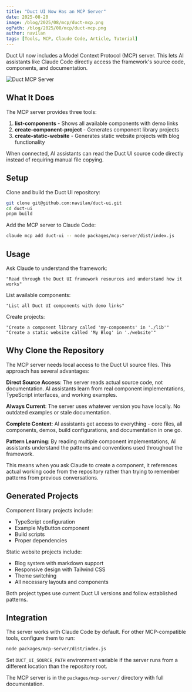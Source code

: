 ```yaml
---
title: "Duct UI Now Has an MCP Server"
date: 2025-08-20
image: /blog/2025/08/mcp/duct-mcp.png
ogPath: /blog/2025/08/mcp/duct-mcp.png
author: navilan
tags: [Tools, MCP, Claude Code, Article, Tutorial]
---
```


Duct UI now includes a Model Context Protocol (MCP) server. This lets AI assistants like Claude Code directly access the framework's source code, components, and documentation.

<!--more-->

![Duct MCP Server](/blog/2025/08/mcp/duct-mcp.png)

## What It Does

The MCP server provides three tools:

1. **list-components** - Shows all available components with demo links
2. **create-component-project** - Generates component library projects
3. **create-static-website** - Generates static website projects with blog functionality

When connected, AI assistants can read the Duct UI source code directly instead of requiring manual file copying.

## Setup

Clone and build the Duct UI repository:

```bash
git clone git@github.com:navilan/duct-ui.git
cd duct-ui
pnpm build
```

Add the MCP server to Claude Code:

```bash
claude mcp add duct-ui -- node packages/mcp-server/dist/index.js
```

## Usage

Ask Claude to understand the framework:

```
"Read through the Duct UI framework resources and understand how it works"
```

List available components:

```
"List all Duct UI components with demo links"
```

Create projects:

```
"Create a component library called 'my-components' in './lib'"
"Create a static website called 'My Blog' in './website'"
```

## Why Clone the Repository

The MCP server needs local access to the Duct UI source files. This approach has several advantages:

**Direct Source Access**: The server reads actual source code, not documentation. AI assistants learn from real component implementations, TypeScript interfaces, and working examples.

**Always Current**: The server uses whatever version you have locally. No outdated examples or stale documentation.

**Complete Context**: AI assistants get access to everything - core files, all components, demos, build configurations, and documentation in one go.

**Pattern Learning**: By reading multiple component implementations, AI assistants understand the patterns and conventions used throughout the framework.

This means when you ask Claude to create a component, it references actual working code from the repository rather than trying to remember patterns from previous conversations.

## Generated Projects

Component library projects include:
- TypeScript configuration
- Example MyButton component
- Build scripts
- Proper dependencies

Static website projects include:
- Blog system with markdown support
- Responsive design with Tailwind CSS
- Theme switching
- All necessary layouts and components

Both project types use current Duct UI versions and follow established patterns.

## Integration

The server works with Claude Code by default. For other MCP-compatible tools, configure them to run:

```bash
node packages/mcp-server/dist/index.js
```

Set `DUCT_UI_SOURCE_PATH` environment variable if the server runs from a different location than the repository root.

The MCP server is in the `packages/mcp-server/` directory with full documentation.